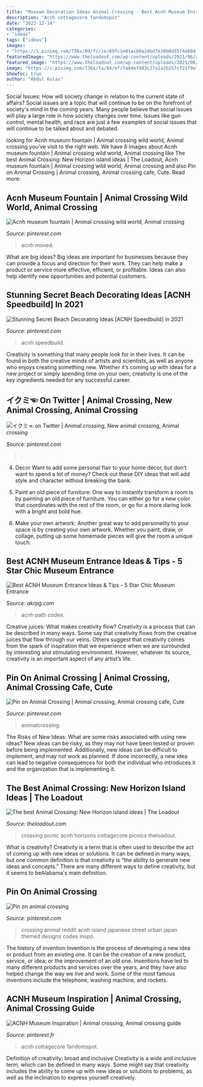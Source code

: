 ```yaml
---
title: "Museum Decoration Ideas Animal Crossing - Best Acnh Museum Entrance Ideas &amp; Tips"
description: "Acnh cottagecore fandomspot"
date: "2022-12-14"
categories:
- "ideas"
tags: ["ideas"]
images:
- "https://i.pinimg.com/736x/09/fc/1e/09fc1e01acb0a24bd7e38b8d35f4e60d.jpg"
featuredImage: "https://www.theloadout.com/wp-content/uploads/2021/06/animal-crossing-island-ideas-picnic.jpeg"
featured_image: "https://www.theloadout.com/wp-content/uploads/2021/06/animal-crossing-island-ideas-picnic.jpeg"
image: "https://i.pinimg.com/736x/fa/84/ef/fa84ef483c27a1a2b257cf21f9ef8f36.jpg"
ShowToc: true
author: "Abdul Kulas"
---
```



Social Issues: How will society change in relation to the current state of affairs?
Social issues are a topic that will continue to be on the forefront of society's mind in the coming years. Many people believe that social issues will play a large role in how society changes over time. Issues like gun control, mental health, and race are just a few examples of social issues that will continue to be talked about and debated.

	

		
looking for Acnh museum fountain | Animal crossing wild world, Animal crossing you've visit to the right web. We have 8 Images about Acnh museum fountain | Animal crossing wild world, Animal crossing like The best Animal Crossing: New Horizon island ideas | The Loadout, Acnh museum fountain | Animal crossing wild world, Animal crossing and also Pin on Animal Crossing | Animal crossing, Animal crossing cafe, Cute. Read more:
		
    
## Acnh Museum Fountain | Animal Crossing Wild World, Animal Crossing

<img loading=lazy src="https://i.pinimg.com/736x/fa/84/ef/fa84ef483c27a1a2b257cf21f9ef8f36.jpg" onerror="this.onerror=null;this.src='https://tse3.mm.bing.net/th?id=OIP.g8SUnTPwq7RqHhwRTSESrwHaEK&amp;pid=15.1';" alt="Acnh museum fountain | Animal crossing wild world, Animal crossing">

_Source: pinterest.com_

>acnh moved. 

	

What are big ideas?
Big ideas are important for businesses because they can provide a focus and direction for their work. They can help make a product or service more effective, efficient, or profitable. Ideas can also help identify new opportunities and potential customers.

    
## Stunning Secret Beach Decorating Ideas [ACNH Speedbuild] In 2021

<img loading=lazy src="https://i.pinimg.com/736x/62/9f/cb/629fcbb52760578aa3ccc66ebe5b7c3a.jpg" onerror="this.onerror=null;this.src='https://tse2.mm.bing.net/th?id=OIP.WAStlWj3lptVRbclRBG6iwHaEK&amp;pid=15.1';" alt="Stunning Secret Beach Decorating Ideas [ACNH Speedbuild] in 2021">

_Source: pinterest.com_

>acnh speedbuild. 

	

Creativity is something that many people look for in their lives. It can be found in both the creative minds of artists and scientists, as well as anyone who enjoys creating something new. Whether it’s coming up with ideas for a new project or simply spending time on your own, creativity is one of the key ingredients needed for any successful career.

    
## イクミ☜ On Twitter | Animal Crossing, New Animal Crossing, Animal Crossing

<img loading=lazy src="https://i.pinimg.com/736x/09/fc/1e/09fc1e01acb0a24bd7e38b8d35f4e60d.jpg" onerror="this.onerror=null;this.src='https://tse1.mm.bing.net/th?id=OIP.1jvWNSYJoax9BzDdj34hYQHaEK&amp;pid=15.1';" alt="イクミ☜ on Twitter | Animal crossing, New animal crossing, Animal crossing">

_Source: pinterest.com_

>. 

	

4. Decor
Want to add some personal flair to your home décor, but don’t want to spend a lot of money? Check out these DIY ideas that will add style and character without breaking the bank.
1. Paint an old piece of furniture: One way to instantly transform a room is by painting an old piece of furniture. You can either go for a new color that coordinates with the rest of the room, or go for a more daring look with a bright and bold hue.

2. Make your own artwork: Another great way to add personality to your space is by creating your own artwork. Whether you paint, draw, or collage, putting up some homemade pieces will give the room a unique touch.


    
## Best ACNH Museum Entrance Ideas &amp; Tips - 5 Star Chic Museum Entrance

<img loading=lazy src="https://www.akrpg.com/upload/20201113/6374086289833069797570199.png" onerror="this.onerror=null;this.src='https://tse3.mm.bing.net/th?id=OIP.Y9V6EJYp1JV-yzNOf-FOcgHaES&amp;pid=15.1';" alt="Best ACNH Museum Entrance Ideas &amp; Tips - 5 Star Chic Museum Entrance">

_Source: akrpg.com_

>acnh path codes. 

	

Creative juices: What makes creativity flow?
Creativity is a process that can be described in many ways. Some say that creativity flows from the creative juices that flow through our veins. Others suggest that creativity comes from the spark of inspiration that we experience when we are surrounded by interesting and stimulating environment. However, whatever its source, creativity is an important aspect of any artist’s life.

    
## Pin On Animal Crossing | Animal Crossing, Animal Crossing Cafe, Cute

<img loading=lazy src="https://i.pinimg.com/736x/12/02/3d/12023d668d257cefdea48829d4af79b1.jpg" onerror="this.onerror=null;this.src='https://tse2.mm.bing.net/th?id=OIP.6HbmmR7iggCSL2feurakMgHaEK&amp;pid=15.1';" alt="Pin on Animal Crossing | Animal crossing, Animal crossing cafe, Cute">

_Source: pinterest.com_

>animalcrossing. 

	

The Risks of New Ideas: What are some risks associated with using new ideas?
New ideas can be risky, as they may not have been tested or proven before being implemented. Additionally, new ideas can be difficult to implement, and may not work as planned. If done incorrectly, a new idea can lead to negative consequences for both the individual who introduces it and the organization that is implementing it.

    
## The Best Animal Crossing: New Horizon Island Ideas | The Loadout

<img loading=lazy src="https://www.theloadout.com/wp-content/uploads/2021/06/animal-crossing-island-ideas-picnic.jpeg" onerror="this.onerror=null;this.src='https://tse1.mm.bing.net/th?id=OIP.kJma920I3b3tLwEMZ9JblwHaEK&amp;pid=15.1';" alt="The best Animal Crossing: New Horizon island ideas | The Loadout">

_Source: theloadout.com_

>crossing picnic acnh horizons cottagecore picnics theloadout. 

	

What is creativity?
Creativity is a term that is often used to describe the act of coming up with new ideas or solutions. It can be defined in many ways, but one common definition is that creativity is “the ability to generate new ideas and concepts.” There are many different ways to define creativity, but it seems to beAlabama's main definition.

    
## Pin On Animal Crossing

<img loading=lazy src="https://i.pinimg.com/736x/22/17/c1/2217c18b1473ce2d9f1b9de18a1c1fce.jpg" onerror="this.onerror=null;this.src='https://tse4.mm.bing.net/th?id=OIP.gbceBVeHi27_Spvyb827cAHaEK&amp;pid=15.1';" alt="Pin on animal crossing">

_Source: pinterest.com_

>crossing animal reddit acnh island japanese street urban japan themed designs codes inspo. 

	

The history of invention
Invention is the process of developing a new idea or product from an existing one. It can be the creation of a new product, service, or idea; or the improvement of an old one. Inventions have led to many different products and services over the years, and they have also helped change the way we live and work. Some of the most famous inventions include the telephone, washing machine, and rockets.

    
## ACNH Museum Inspiration | Animal Crossing, Animal Crossing Guide

<img loading=lazy src="https://i.pinimg.com/736x/76/03/d3/7603d3994299fba5ee642794d7f4d43f.jpg" onerror="this.onerror=null;this.src='https://tse4.mm.bing.net/th?id=OIP.Di6lp1vnuR2rJjOzS_jzpgHaEK&amp;pid=15.1';" alt="ACNH Museum Inspiration | Animal crossing, Animal crossing guide">

_Source: pinterest.fr_

>acnh cottagecore fandomspot. 

	

Definition of creativity: broad and inclusive
Creativity is a wide and inclusive term, which can be defined in many ways. Some might say that creativity includes the ability to come up with new ideas or solutions to problems, as well as the inclination to express yourself creatively.

